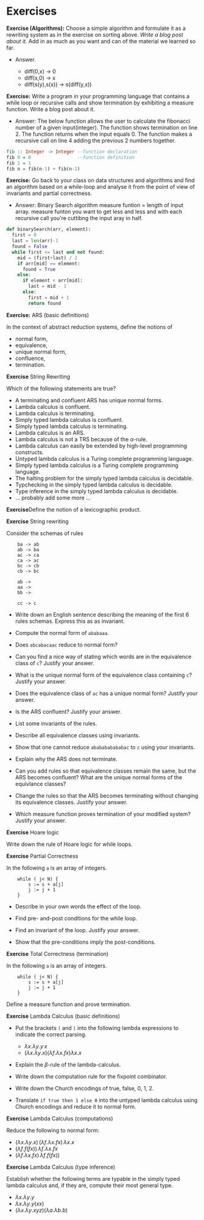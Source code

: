 # Exercises

**Exercise (Algorithms):** Choose a simple algorithm and formulate it as a rewriting system as in the exercise on sorting above. *Write a blog post about it.* Add in as much as you want and can of the material we learned so far.

- Answer.

  - diff(0,x) -> 0
  - diff(x,0) -> x
  - diff(s(y),s(x)) -> s(diff(y,x))


**Exercise:** Write a program in your programming language that contains a while loop or recursive calls and show termination by exhibiting a measure function. Write a blog post about it.

- Answer: The below function allows the user to calculate the fibonacci number of a given input(integer). The function shows termination on line 2. The function returns when the input equals 0. The function makes a recursive call on line 4 adding the previous 2 numbers together.

```haskell
fib :: Integer -> Integer --function declaration
fib 0 = 0                 --function definition
fib 1 = 1
fib n = fib(n-1) + fib(n-2)
``` 
 

**Exercise:** Go back to your class on data structures and algorithms and find an algorithm based on a while-loop and analyse it from the point of view of invariants and partial correctness.

- Answer: Binary Search algorithm
measure funtion = length of input array. measure funton you want to get less and less and with each recursive call you're cuttibng the input aray in half.

```python
def binarySearch(arr, element):
  first = 0
  last = len(arr)-1
  found = False
  while first <= last and not found:
    mid = (first+last) / 2
    if arr[mid] == element:
      found = True
    else:
      if element < arr[mid]:
        last = mid - 1
      else:
        first = mid + 1
        return found
```

**Exercise:** ARS (basic definitions)

In the context of abstract reduction systems, define the notions of 
- normal form, 
- equivalence, 
- unique normal form, 
- confluence, 
- termination. 

**Exercise** String Rewriting

Which of the following statements are true?

- A terminating and confluent ARS has unique normal forms.
- Lambda calculus is confluent.
- Lambda calculus is terminating.
- Simply typed lambda calculus is confluent.
- Simply typed lambda calculus is terminating.
- Lambda calculus is an ARS.
- Lambda calculus is not a TRS because of the $\alpha$-rule.
- Lambda calculus can easily be extended by high-level programming constructs.
- Untyped lambda calculus is a Turing complete programming language.
- Simply typed lambda calculus is a Turing complete programming language.
- The halting problem for the simply typed lambda calculus is decidable.
- Typchecking in the simply typed lambda calculus is decidable.
- Type inference in the simply typed lambda calculus is decidable.
- ... probably add some more ...

**Exercise**Define the notion of a lexicographic product.


**Exercise** String rewriting

Consider the schemas of rules

        ba -> ab
        ab -> ba
        ac -> ca
        ca -> ac
        bc -> cb
        cb -> bc
        
        ab ->
        aa ->
        bb ->
        
        cc -> c

        
- Write down an English sentence describing the meaning of the first 6 rules schemas. Express this as as invariant.

- Compute the normal form of `ababaaa`.

- Does `abcabacaac` reduce to normal form?
  
- Can you find a nice way of stating which words are in the equivalence class of `c`? Justify your answer.
  
- What is the unique normal form of the equivalence class containing `c`? Justify your answer.

- Does the equivalence class of `ac` has a unique normal form? Justify your answer.

- Is the ARS confluent? Justify your answer.

- List some invariants of the rules.
  
- Describe all equivalence classes using invariants.
  
- Show that one cannot reduce `ababababababac` to `c` using your invariants.
  
- Explain why the ARS does not terminate.
   
- Can you add rules so that equivalence classes remain the same, but the ARS becomes confluent? What are the unique normal forms of the equivlance classes?

- Change the rules so that the ARS becomes terminating without changing its equivalence classes. Justify your answer.

- Which measure function proves termination of your modified system? Justify your answer.

**Exercise** Hoare logic

Write down the rule of Hoare logic for while loops.


**Exercise** Partial Correctness

In the following `a` is an array of integers.

        while ( j< N) {  
            s := s + a[j]
            j := j + 1  
        }
        
- Describe in your own words the effect of the loop.

- Find pre- and-post conditions for the while loop.

- Find an invariant of the loop. Justify your answer.

- Show that the pre-conditions imply the post-conditions.

**Exercise** Total Correctness (termination)

In the following `a` is an array of integers.

        while ( j< N) {  
            s := s + a[j]
            j := j + 1  
        }
        
Define a measure function and prove termination.

**Exercise** Lambda Calculus (basic definitions)

- Put the brackets `(` and `)` into the following lambda expressions to indicate the correct parsing.
  - $\lambda x.\lambda y. y\,x$
  - $(\lambda x.\lambda y. x)(\lambda f. \lambda x. f x)\lambda x.x$

- Explain the $\beta$-rule of the lambda-calculus. 

- Write down the computation rule for the fixpoint combinator.

- Write down the Church encodings of true, false, 0, 1, 2.

- Translate `if true then 1 else 0` into the untyped lambda calculus using Church encodings and reduce it to normal form.

**Exercise** Lambda Calculus (computations)

Reduce the following to normal form:

- $(\lambda x.\lambda y. x)\,(\lambda f. \lambda x. f x)\,\lambda x.x$ 
- $(\lambda f. f( f x))\,\lambda f. \lambda x. f x$
- $(\lambda f. \lambda x. f x)\,\lambda f. f( f x))$

**Exercise** Lambda Calculus (type inference)

Establish whether the following terms are typable in the simply typed lambda calculus and, if they are, compute their most general type.

- $\lambda x.\lambda y. y$
- $\lambda x.\lambda y. y(xx)$
- $(\lambda x.\lambda y. xyz)(\lambda a.\lambda b. b)$


